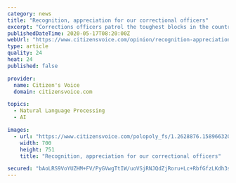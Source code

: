 ```yaml
---
category: news
title: "Recognition, appreciation for our correctional officers"
excerpt: "Corrections officers patrol the toughest blocks in the country. These officers endure harassment and ridicule, dodge human waste, and demonstrate constant patience and restraint even as the danger of being spat on,"
publishedDateTime: 2020-05-17T08:20:00Z
webUrl: "https://www.citizensvoice.com/opinion/recognition-appreciation-for-our-correctional-officers-1.2628877"
type: article
quality: 24
heat: 24
published: false

provider:
  name: Citizen's Voice
  domain: citizensvoice.com

topics:
  - Natural Language Processing
  - AI

images:
  - url: "https://www.citizensvoice.com/polopoly_fs/1.2628876.1589663202!/fileImage/httpImage/image.jpg_gen/derivatives/landscape_700/image.jpg"
    width: 700
    height: 751
    title: "Recognition, appreciation for our correctional officers"

secured: "bAoLRS9VoYUZHM+FV/PyGVwgTtIW/uoVSjRNJQdZjRoru+Lc+RbfGfzLKdh3sZ1kFanBwQUpKVf6xyoixb+nXCszIP2RFu6DYyBbrk/+1XEWJOY9tjvHhQnYgPYA4GcerPgpqxn64iKbbwdXEtecRicwQvyMbTqShng5wxpxa6RHnwrPkNet20ZwOUVdBgYliZ5TzPlxLyoRYLtB5jBVQxGB3Tzyj0R6rb4FSuBqSOPvjH4zX3x6bsG1+Wed6Dqzcj00f8w3rRNYyhKA49sV3RqF3E+xV3WClrpRjrwSkoExBdrcDSO6TLaL4dGecRNH;5wjx6+HTLhyGVPO0bEatvw=="
---
```


